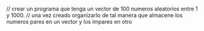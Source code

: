 // crear un programa que tenga un vector de 100 numeros aleatorios entre 1 y 1000.
// una vez creado organizarlo de tal manera que almacene los numeros pares en un vector y los impares en otro
